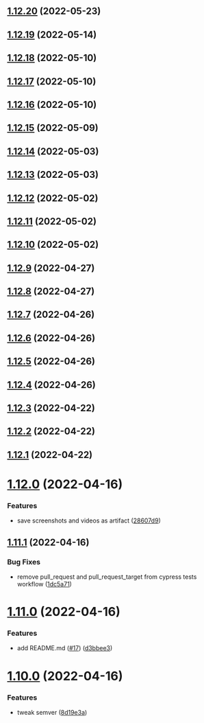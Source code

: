 ## [1.12.20](https://github.com/Dream-Work/cypress-typescript-eslint-prettier-template/compare/1.12.19...1.12.20) (2022-05-23)

## [1.12.19](https://github.com/Dream-Work/cypress-typescript-eslint-prettier-template/compare/1.12.18...1.12.19) (2022-05-14)

## [1.12.18](https://github.com/Dream-Work/cypress-typescript-eslint-prettier-template/compare/1.12.17...1.12.18) (2022-05-10)

## [1.12.17](https://github.com/Dream-Work/cypress-typescript-eslint-prettier-template/compare/1.12.16...1.12.17) (2022-05-10)

## [1.12.16](https://github.com/Dream-Work/cypress-typescript-eslint-prettier-template/compare/1.12.15...1.12.16) (2022-05-10)

## [1.12.15](https://github.com/Dream-Work/cypress-typescript-eslint-prettier-template/compare/1.12.14...1.12.15) (2022-05-09)

## [1.12.14](https://github.com/Dream-Work/cypress-typescript-eslint-prettier-template/compare/1.12.13...1.12.14) (2022-05-03)

## [1.12.13](https://github.com/Dream-Work/cypress-typescript-eslint-prettier-template/compare/1.12.12...1.12.13) (2022-05-03)

## [1.12.12](https://github.com/Dream-Work/cypress-typescript-eslint-prettier-template/compare/1.12.11...1.12.12) (2022-05-02)

## [1.12.11](https://github.com/Dream-Work/cypress-typescript-eslint-prettier-template/compare/1.12.10...1.12.11) (2022-05-02)

## [1.12.10](https://github.com/Dream-Work/cypress-typescript-eslint-prettier-template/compare/1.12.9...1.12.10) (2022-05-02)

## [1.12.9](https://github.com/Dream-Work/cypress-typescript-eslint-prettier-template/compare/1.12.8...1.12.9) (2022-04-27)

## [1.12.8](https://github.com/Dream-Work/cypress-typescript-eslint-prettier-template/compare/1.12.7...1.12.8) (2022-04-27)

## [1.12.7](https://github.com/Dream-Work/cypress-typescript-eslint-prettier-template/compare/1.12.6...1.12.7) (2022-04-26)

## [1.12.6](https://github.com/Dream-Work/cypress-typescript-eslint-prettier-template/compare/1.12.5...1.12.6) (2022-04-26)

## [1.12.5](https://github.com/Dream-Work/cypress-typescript-eslint-prettier-template/compare/1.12.4...1.12.5) (2022-04-26)

## [1.12.4](https://github.com/Dream-Work/cypress-typescript-eslint-prettier-template/compare/1.12.3...1.12.4) (2022-04-26)

## [1.12.3](https://github.com/Dream-Work/cypress-typescript-eslint-prettier-template/compare/1.12.2...1.12.3) (2022-04-22)

## [1.12.2](https://github.com/Dream-Work/cypress-typescript-eslint-prettier-template/compare/1.12.1...1.12.2) (2022-04-22)

## [1.12.1](https://github.com/Dream-Work/cypress-typescript-eslint-prettier-template/compare/1.12.0...1.12.1) (2022-04-22)

# [1.12.0](https://github.com/Dream-Work/cypress-typescript-eslint-prettier-template/compare/1.11.1...1.12.0) (2022-04-16)


### Features

* save screenshots and videos as artifact ([28607d9](https://github.com/Dream-Work/cypress-typescript-eslint-prettier-template/commit/28607d97ffdc0f7bc894e8096d7ac71a4651edf7))

## [1.11.1](https://github.com/Dream-Work/cypress-typescript-eslint-prettier-template/compare/1.11.0...1.11.1) (2022-04-16)


### Bug Fixes

* remove pull_request and pull_request_target from cypress tests workflow ([1dc5a71](https://github.com/Dream-Work/cypress-typescript-eslint-prettier-template/commit/1dc5a714ba2690be22c66f5a68f94e092c40c21c))

# [1.11.0](https://github.com/Dream-Work/cypress-typescript-eslint-prettier-template/compare/1.10.0...1.11.0) (2022-04-16)


### Features

* add README.md ([#17](https://github.com/Dream-Work/cypress-typescript-eslint-prettier-template/issues/17)) ([d3bbee3](https://github.com/Dream-Work/cypress-typescript-eslint-prettier-template/commit/d3bbee304aae692d95b94a71a6460fc07283c8b5))

# [1.10.0](https://github.com/Dream-Work/cypress-typescript-eslint-prettier-template/compare/1.9.0...1.10.0) (2022-04-16)


### Features

* tweak semver ([8d19e3a](https://github.com/Dream-Work/cypress-typescript-eslint-prettier-template/commit/8d19e3ab911f2ff68b77737b351b75dad82a669b))
